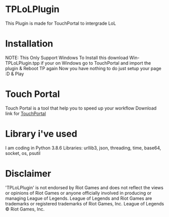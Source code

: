 # TPLoLPlugin
This Plugin is made for TouchPortal to intergrade LoL

# Installation
NOTE: This Only Support Windows
To Install this download Win-TPLoLPlugin.tpp if your on Windows
go to TouchPortal and import the plugin & Reboot TP again
Now you have nothing to do just setup your page :D & Play

# Touch Portal
Touch Portal is a tool that help you to speed up your workflow
Download link for [TouchPortal](https://www.Touch-Portal.com)

# Library i've used 
I am coding in Python 3.8.6
Libraries:
urllib3,
json,
threading,
time,
base64,
socket,
os,
psutil

# Disclaimer
'TPLoLPlugin' is not endorsed by Riot Games and does not reflect the views or opinions of Riot Games or anyone officially involved in producing or managing League of Legends. League of Legends and Riot Games are trademarks or registered trademarks of Riot Games, Inc. League of Legends © Riot Games, Inc.
